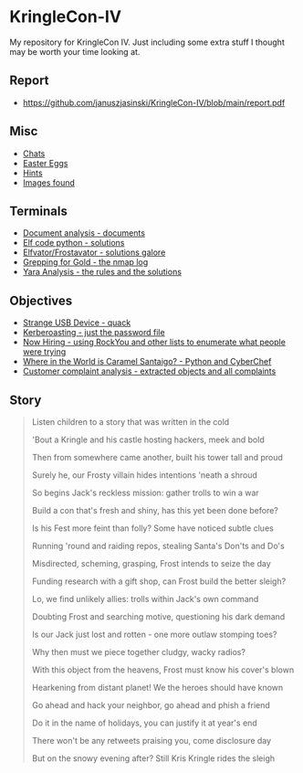 # KringleCon-IV

My repository for KringleCon IV. Just including some extra stuff I thought may be worth your time looking at.

## Report

- https://github.com/januszjasinski/KringleCon-IV/blob/main/report.pdf

## Misc

- [Chats](https://github.com/januszjasinski/KringleCon-IV/tree/main/Chats)
- [Easter Eggs](https://github.com/januszjasinski/KringleCon-IV/tree/main/Easter%20Eggs)
- [Hints](https://github.com/januszjasinski/KringleCon-IV/tree/main/Hints)
- [Images found](https://github.com/januszjasinski/KringleCon-IV/tree/main/images)

## Terminals

- [Document analysis - documents](https://github.com/januszjasinski/KringleCon-IV/tree/main/Document%20Analysis)
- [Elf code python - solutions](https://github.com/januszjasinski/KringleCon-IV/tree/main/Elf%20Code%20Python)
- [Elfvator/Frostavator - solutions galore](https://github.com/januszjasinski/KringleCon-IV/tree/main/Elfvator)
- [Grepping for Gold - the nmap log](https://github.com/januszjasinski/KringleCon-IV/tree/main/Grepping%20for%20Gold)
- [Yara Analysis - the rules and the solutions](https://github.com/januszjasinski/KringleCon-IV/tree/main/Yara%20Analysis)

## Objectives

- [Strange USB Device - quack](https://github.com/januszjasinski/KringleCon-IV/tree/main/Ducky)
- [Kerberoasting - just the password file](https://github.com/januszjasinski/KringleCon-IV/tree/main/Kerberoasting)
- [Now Hiring - using RockYou and other lists to enumerate what people were trying](https://github.com/januszjasinski/KringleCon-IV/tree/main/Now%20Hiring)
- [Where in the World is Caramel Santaigo? - Python and CyberChef](https://github.com/januszjasinski/KringleCon-IV/tree/main/Where%20in%20the%20World%20is%20Caramel%20Santaigo)
- [Customer complaint analysis - extracted objects and all complaints](https://github.com/januszjasinski/KringleCon-IV/tree/main/Customer%20Complaint%20Analysis)

## Story

> Listen children to a story that was written in the cold
> 
> 'Bout a Kringle and his castle hosting hackers, meek and bold
> 
> Then from somewhere came another, built his tower tall and proud
> 
> Surely he, our Frosty villain hides intentions 'neath a shroud
> 
> So begins Jack's reckless mission: gather trolls to win a war
> 
> Build a con that's fresh and shiny, has this yet been done before?
> 
> Is his Fest more feint than folly? Some have noticed subtle clues
> 
> Running 'round and raiding repos, stealing Santa's Don'ts and Do's
> 
> Misdirected, scheming, grasping, Frost intends to seize the day
> 
> Funding research with a gift shop, can Frost build the better sleigh?
> 
> Lo, we find unlikely allies: trolls within Jack's own command
> 
> Doubting Frost and searching motive, questioning his dark demand
> 
> Is our Jack just lost and rotten - one more outlaw stomping toes?
> 
> Why then must we piece together cludgy, wacky radios?
> 
> With this object from the heavens, Frost must know his cover's blown
> 
> Hearkening from distant planet! We the heroes should have known
> 
> Go ahead and hack your neighbor, go ahead and phish a friend
> 
> Do it in the name of holidays, you can justify it at year's end
> 
> There won't be any retweets praising you, come disclosure day
> 
> But on the snowy evening after? Still Kris Kringle rides the sleigh
